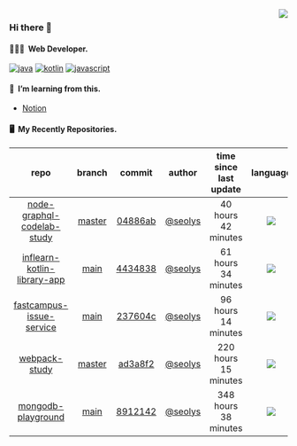 <img align="right" src="https://github-readme-stats.vercel.app/api?username=seolys&show_icons=true&hide_title=true" />

### Hi there 👋

#### 🧑🏻‍💻&nbsp;&nbsp;Web Developer.


[![java](http://img.shields.io/badge/-java-black?style=flat-square&logo=)](#)
[![kotlin](http://img.shields.io/badge/-kotlin-gray?style=flat-square&logo=)](#)
[![javascript](http://img.shields.io/badge/-javascript-darkgray?style=flat-square&logo=)](#)

<!--
**seolys/seolys** is a ✨ _special_ ✨ repository because its `README.md` (this file) appears on your GitHub profile.

Here are some ideas to get you started:

- 🔭 I’m currently working on ...
- 🌱 I’m currently learning ...
- 👯 I’m looking to collaborate on ...
- 🤔 I’m looking for help with ...
- 💬 Ask me about ...
- 📫 How to reach me: ...
- 😄 Pronouns: ...
- ⚡ Fun fact: ...
-->

#### 🌱&nbsp;&nbsp;I’m learning from this.
- [Notion](https://seolnavy.notion.site/Home-f9b0154d1c6d4b6ba008ef6e4f65e709)
<!--
- [inflearn](https://github.com/seolys/TIL/blob/master/inflearn/inflearn.md)
- [book](https://github.com/seolys/TIL/blob/master/book/book.md)
- [youtube](https://github.com/seolys/TIL/blob/master/youtube/youtube.md)
-->
#### 🖥&nbsp;&nbsp;My Recently Repositories.

| repo | branch | commit | author | time since last update | language |
|:---:|:---:|:---:|:---:|:---:|:---:|
| [node-graphql-codelab-study](https://github.com/seolys/node-graphql-codelab-study) | [master](https://github.com/seolys/node-graphql-codelab-study/tree/master) |[04886ab](https://github.com/seolys/node-graphql-codelab-study/commit/04886ab9c7bc44e1dee36c391140423ae0c9adb3) | [@seolys](https://github.com/seolys) |40 hours 42 minutes | ![](https://img.shields.io/badge/language-JavaScript-default.svg?style=flat-square)|
| [inflearn-kotlin-library-app](https://github.com/seolys/inflearn-kotlin-library-app) | [main](https://github.com/seolys/inflearn-kotlin-library-app/tree/main) |[4434838](https://github.com/seolys/inflearn-kotlin-library-app/commit/44348384a3d0005102910c0b59bf95ebddb56b84) | [@seolys](https://github.com/seolys) |61 hours 34 minutes | ![](https://img.shields.io/badge/language-Java-default.svg?style=flat-square)|
| [fastcampus-issue-service](https://github.com/seolys/fastcampus-issue-service) | [main](https://github.com/seolys/fastcampus-issue-service/tree/main) |[237604c](https://github.com/seolys/fastcampus-issue-service/commit/237604c55cf21b408d29dd7691f7940aeac4b08f) | [@seolys](https://github.com/seolys) |96 hours 14 minutes | ![](https://img.shields.io/badge/language-Kotlin-default.svg?style=flat-square)|
| [webpack-study](https://github.com/seolys/webpack-study) | [master](https://github.com/seolys/webpack-study/tree/master) |[ad3a8f2](https://github.com/seolys/webpack-study/commit/ad3a8f286d9f6a7f3e39e6e5e2a251d552ace823) | [@seolys](https://github.com/seolys) |220 hours 15 minutes | ![](https://img.shields.io/badge/language-JavaScript-default.svg?style=flat-square)|
| [mongodb-playground](https://github.com/seolys/mongodb-playground) | [main](https://github.com/seolys/mongodb-playground/tree/main) |[8912142](https://github.com/seolys/mongodb-playground/commit/8912142aa21276633b74d41b06870e3f8a7ca186) | [@seolys](https://github.com/seolys) |348 hours 38 minutes | ![](https://img.shields.io/badge/language-unknown-default.svg?style=flat-square)|


<!--
[![Tech Blog Badge](http://img.shields.io/badge/-Tech%20blog-black?style=flat-square&logo=github&link=https://zzsza.github.io/)](https://zzsza.github.io/) 
[![Linkedin Badge](https://img.shields.io/badge/-LinkedIn-blue?style=flat-square&logo=Linkedin&logoColor=white&link=https://www.linkedin.com/in/seong-yun-byeon-8183a8113/)](https://www.linkedin.com/in/seong-yun-byeon-8183a8113/) 
[![Youtube Badge](https://img.shields.io/badge/Youtube-ff0000?style=flat-square&logo=youtube&link=https://www.youtube.com/c/kyleschool)](https://www.youtube.com/c/kyleschool) 
[![Facebook Badge](https://img.shields.io/badge/-Facebook-1877f2?style=flat-square&logo=facebook&logoColor=white&link=https://www.facebook.com/zzsza)](https://www.facebook.com/zzsza) 
[![Instagram Badge](https://img.shields.io/badge/-Instagram-dd2a7b?style=flat-square&logo=instagram&logoColor=white&link=https://www.instagram.com/data.scientist/)](https://www.instagram.com/data.scientist/) 
[![Gmail Badge](https://img.shields.io/badge/-Gmail-d14836?style=flat-square&logo=Gmail&logoColor=white&link=mailto:snugyun01@gmail.com)](mailto:snugyun01@gmail.com)
-->
